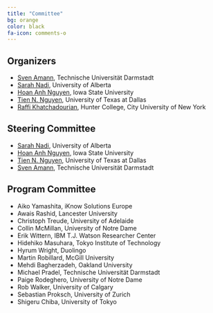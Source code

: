 ```yaml
---
title: "Committee"
bg: orange
color: black
fa-icon: comments-o
---
```


## Organizers

* [Sven Amann](http://sven-amann.de), Technische Universität Darmstadt
* [Sarah Nadi](http://www.sarahnadi.org/), University of Alberta
* [Hoan Anh Nguyen](https://sites.google.com/site/nguyenanhhoan/), Iowa State University
* [Tien N. Nguyen](http://www.utdallas.edu/~tien.n.nguyen/), University of Texas at Dallas
* [Raffi Khatchadourian](http://www.cs.hunter.cuny.edu/~Raffi.Khatchadourian99), Hunter College, City University of New York

## Steering Committee

* [Sarah Nadi](http://www.sarahnadi.org/), University of Alberta
* [Hoan Anh Nguyen](https://sites.google.com/site/nguyenanhhoan/), Iowa State University
* [Tien N. Nguyen](http://www.utdallas.edu/~tien.n.nguyen/), University of Texas at Dallas
* [Sven Amann](http://sven-amann.de), Technische Universität Darmstadt

## Program Committee

* Aiko Yamashita, iKnow Solutions Europe
* Awais Rashid, Lancester University
* Christoph Treude, University of Adelaide
* Collin McMillan, University of Notre Dame
* Erik Wittern, IBM T.J. Watson Researcher Center
* Hidehiko Masuhara, Tokyo Institute of Technology
* Hyrum Wright, Duolingo
* Martin Robillard, McGill University
* Mehdi Bagherzadeh, Oakland University
* Michael Pradel, Technische Universität Darmstadt
* Paige Rodeghero, University of Notre Dame
* Rob Walker, University of Calgary
* Sebastian Proksch, University of Zurich
* Shigeru Chiba, University of Tokyo
